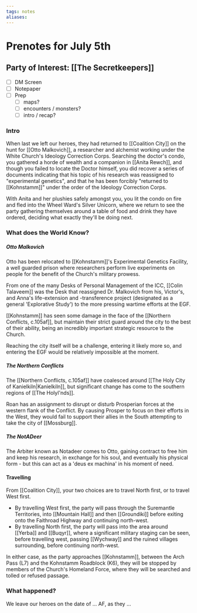```yaml
---
tags: notes
aliases:
---
```


# Prenotes for July 5th
## Party of Interest: [[The Secretkeepers]]
- [ ] DM Screen
- [ ] Notepaper
- [ ] Prep
	- [ ] maps?
	- [ ] encounters / monsters?
	- [ ] intro / recap?

### Intro

When last we left our heroes, they had returned to [[Coalition City]] on the hunt for [[Otto Malkovich]], a researcher and alchemist working under the White Church's Ideology Correction Corps. Searching the doctor's condo, you gathered a horde of wealth and a companion in [[Anita Rewch]], and though you failed to locate the Doctor himself, you did recover a series of documents indicating that his topic of his research was reassigned to "experimental genetics", and that he has been forcibly "returned to [[Kohnstamm]]" under the order of the Ideology Correction Corps.

With Anita and her plushies safely amongst you, you lit the condo on fire and fled into the Wheel Ward's Silver Unicorn, where we return to see the party gathering themselves around a table of food and drink they have ordered, deciding what exactly they'll be doing next.

### What does the World Know?
##### Otto Malkovich
Otto has been relocated to [[Kohnstamm]]'s Experimental Genetics Facility, a well guarded prison where researchers perform live experiments on people for the benefit of the Church's military prowess.

From one of the many Desks of Personal Management of the ICC, [[Colin Talaveem]] was the Desk that reassigned Dr. Malkovich from his, Victor's, and Anna's life-extension and -transference project (designated as a general 'Explorative Study') to the more pressing wartime efforts at the EGF.

[[Kohnstamm]] has seen some damage in the face of the [[Northern Conflicts, c.105af]], but maintain their strict guard around the city to the best of their ability, being an incredibly important strategic resource to the Church.

Reaching the city itself will be a challenge, entering it likely more so, and entering the EGF would be relatively impossible at the moment.
##### The Northern Conflicts
The [[Northern Conflicts, c.105af]] have coalesced around [[The Holy City of Kanielkiln|Kanielkiln]], but significant change has come to the southern regions of [[The Holyl'nds]].

Roan has an assignment to disrupt or disturb Prosperian forces at the western flank of the Conflict. By causing Prosper to focus on their efforts in the West, they would fail to support their allies in the South attempting to take the city of [[Mossburg]].

##### The NotADeer
The Arbiter known as Notadeer comes to Otto, gaining contract to free him and keep his research, in exchange for his soul, and eventually his physical form - but this can act as a 'deus ex machina' in his moment of need.

#### Travelling
From [[Coalition City]], your two choices are to travel North first, or to travel West first.

- By travelling West first, the party will pass through the Suremantle Territories, into [[Mountain Hall]] and then [[Groundiki]] before exiting onto the Faithroad Highway and continuing north-west.
- By travelling North first, the party will pass into the area around [[Yerba]] and [[Buqyr]], where a significant military staging can be seen, before travelling west, passing [[Wychway]] and the ruined villages surrounding, before continuing north-west.

In either case, as the party approaches [[Kohnstamm]], between the Arch Pass (L7) and the Kohnstamm Roadblock (K6), they will be stopped by members of the Church's Homeland Force, where they will be searched and tolled or refused passage.

### What happened?


We leave our heroes on the date of ... AF, as they ...